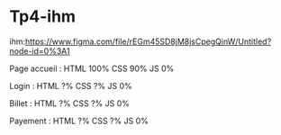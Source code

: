 # Tp4-ihm

ihm:https://www.figma.com/file/rEGm45SD8jM8jsCpegQinW/Untitled?node-id=0%3A1

Page accueil : HTML   100%
               CSS    90%
               JS     0%
               
Login :        HTML   ?%
               CSS    ?%
               JS     0%
             
Billet :       HTML   ?%
               CSS    ?%
               JS     0%
               
Payement :        HTML   ?%
               CSS    ?%
               JS     0%
